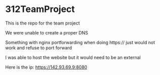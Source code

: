 # 312TeamProject
This is the repo for the team project

We were unable to create a proper DNS 

Something with nginx portforwarding when doing https:// just would not work and refuse to port forward

I was able to host the website but it would need to be an external 

Here is the ip:
https://142.93.69.9:8080